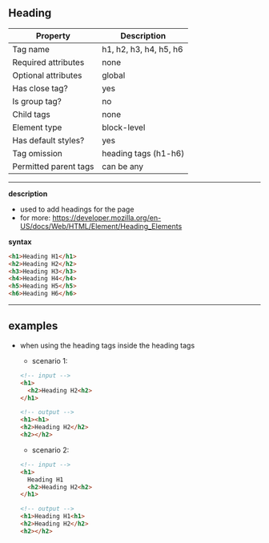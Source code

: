 ## Heading

| Property              | Description            |
| --------------------- | ---------------------- |
| Tag name              | h1, h2, h3, h4, h5, h6 |
| Required attributes   | none                   |
| Optional attributes   | global                 |
| Has close tag?        | yes                    |
| Is group tag?         | no                     |
| Child tags            | none                   |
| Element type          | block-level            |
| Has default styles?   | yes                    |
| Tag omission          | heading tags (h1-h6)   |
| Permitted parent tags | can be any             |

---

**description**

- used to add headings for the page
- for more: https://developer.mozilla.org/en-US/docs/Web/HTML/Element/Heading_Elements

**syntax**

```html
<h1>Heading H1</h1>
<h2>Heading H2</h2>
<h3>Heading H3</h3>
<h4>Heading H4</h4>
<h5>Heading H5</h5>
<h6>Heading H6</h6>
```

---

## examples

- when using the heading tags inside the heading tags

  - scenario 1:

  ```html
  <!-- input -->
  <h1>
    <h2>Heading H2<h2>
  </h1>

  <!-- output -->
  <h1><h1>
  <h2>Heading H2</h2>
  <h2></h2>
  ```

  - scenario 2:

  ```html
  <!-- input -->
  <h1>
    Heading H1
    <h2>Heading H2<h2>
  </h1>

  <!-- output -->
  <h1>Heading H1<h1>
  <h2>Heading H2</h2>
  <h2></h2>
  ```
